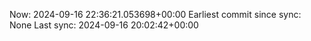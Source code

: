 Now: 2024-09-16 22:36:21.053698+00:00 Earliest commit since sync: None Last sync: 2024-09-16 20:02:42+00:00
